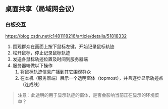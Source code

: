 ## 桌面共享（局域网会议）
### 白板交互
https://blog.csdn.net/c1481118216/article/details/51818332
1. 围观群众在画面上按下鼠标左键，开始记录鼠标轨迹
2. 松开鼠标，停止记录鼠标轨迹
3. 发送各鼠标轨迹位置及时间到服务器端
4. 服务器端做以下操作
    1. 将鼠标轨迹信息广播到其它围观群众
    2. 在本机（服务器端）展示一个透明窗体（topmost），并且逐步显示轨迹点（连成线）

> 注意：此透明的用于显示轨迹的窗体，是否会影响当前正在显示的环境菜单？
